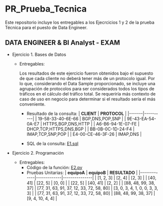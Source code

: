 # PR_Prueba_Tecnica

Este repositorio incluye los entregables a los Ejecrcicios 1 y 2 de la prueba Técnica para el puesto de Data Engineer.

## DATA ENGINEER & BI Analyst - EXAM

* Ejercicio 1. Bases de Datos
  * Entregables:
    
    Los resultados de este ejercicio fueron obtenidos bajo el supuesto de que cada cliente no deberá tener más de un protocolo igual. Por lo que, considerando el Data Sample proporcionado, se incluye una agrupación de protocolos para ser considerados todos los tipos de tráficos en el cálculo del tráfico total. Se requeriría más contexto de caso de uso en negocio para determinar si el resultado sería el más conveniente.
    - Resultado de la consulta:
      | **CLIENT** | **PROTOCOL** |
      |-------|----------|
      | 19-58-33-40-6E-66 | BGP,DNS,POP,SNP |
      | 9E-43-EA-54-0A-E7 | HTTPS,BGP,DNS,HTTP |
      | A6-B6-94-1E-07-FE | DHCP,TCP,HTTPS,DNS,BGP |
      | BB-0B-0C-1D-24-F4 | IMAP,TCP,SNP,POP |
      | E4-00-CE-46-3F-26 | IMAP,DNS |
      
    - SQL de la consulta: [E1.sql](E1.sql)
   
* Ejercicio 2. Programación
  * Entregables:
    - Código de la función: [E2.py](E2.py)
    - Pruebas Unitarias:
      | **equipoA** | **equipoB** | **RESULTADO** |
      |-------------|-------------|---------------|
      | \[1, 2, 3\] | \[2, 4\] | \[2, 3\] |
      | \[40, 41\] | \[22, 5\] | \[0, 0\] |
      | \[22, 5\] | \[40, 41\] | \[2, 2\] |
      | \[88, 48, 99, 38, 37] | \[77, 31, 63, 91, 37, 12, 33, 72, 58, 80] | \[3, 0, 3, 4, 1, 0, 0, 3, 3, 3] |
      | \[77, 31, 63, 91, 37, 12, 33, 72, 58, 80] | \[88, 48, 99, 38, 37] | \[9, 4, 10, 4, 4] |
